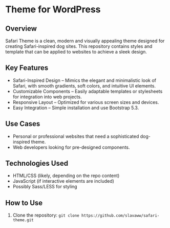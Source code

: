 # Theme for WordPress 

## Overview

Safari Theme is a clean, modern and visually appealing theme designed for creating Safari-inspired dog sites. This repository contains styles and template that can be applied to websites to achieve a sleek design.

## Key Features

* Safari-Inspired Design – Mimics the elegant and minimalistic look of Safari, with smooth gradients, soft colors, and intuitive UI elements.
* Customizable Components – Easily adaptable templates or stylesheets for integration into web projects.
* Responsive Layout – Optimized for various screen sizes and devices.
* Easy Integration – Simple installation and use Bootstrap 5.3.

## Use Cases

* Personal or professional websites that need a sophisticated dog-inspired theme.
* Web developers looking for pre-designed components.

## Technologies Used

* HTML/CSS (likely, depending on the repo content)
* JavaScript (if interactive elements are included)
* Possibly Sass/LESS for styling

## How to Use

1. Clone the repository: `git clone https://github.com/slavaww/safari-theme.git`